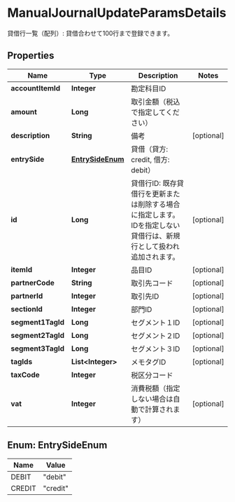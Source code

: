 

# ManualJournalUpdateParamsDetails

貸借行一覧（配列）: 貸借合わせて100行まで登録できます。

## Properties

| Name | Type | Description | Notes |
|------------ | ------------- | ------------- | -------------|
|**accountItemId** | **Integer** | 勘定科目ID |  |
|**amount** | **Long** | 取引金額（税込で指定してください） |  |
|**description** | **String** | 備考 |  [optional] |
|**entrySide** | [**EntrySideEnum**](#EntrySideEnum) | 貸借（貸方: credit, 借方: debit） |  |
|**id** | **Long** | 貸借行ID: 既存貸借行を更新または削除する場合に指定します。IDを指定しない貸借行は、新規行として扱われ追加されます。 |  [optional] |
|**itemId** | **Integer** | 品目ID |  [optional] |
|**partnerCode** | **String** | 取引先コード |  [optional] |
|**partnerId** | **Integer** | 取引先ID |  [optional] |
|**sectionId** | **Integer** | 部門ID |  [optional] |
|**segment1TagId** | **Long** | セグメント１ID |  [optional] |
|**segment2TagId** | **Long** | セグメント２ID |  [optional] |
|**segment3TagId** | **Long** | セグメント３ID |  [optional] |
|**tagIds** | **List&lt;Integer&gt;** | メモタグID |  [optional] |
|**taxCode** | **Integer** | 税区分コード |  |
|**vat** | **Integer** | 消費税額（指定しない場合は自動で計算されます） |  [optional] |



## Enum: EntrySideEnum

| Name | Value |
|---- | -----|
| DEBIT | &quot;debit&quot; |
| CREDIT | &quot;credit&quot; |



